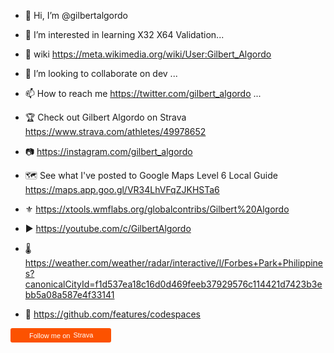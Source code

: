
- 👋 Hi, I’m @gilbertalgordo 
- 👀 I’m interested in learning X32 X64 Validation...
- 🌱 wiki https://meta.wikimedia.org/wiki/User:Gilbert_Algordo
- 💞️ I’m looking to collaborate on dev ...
- 📫 How to reach me https://twitter.com/gilbert_algordo  ...
- 🏆 Check out Gilbert Algordo on Strava
https://www.strava.com/athletes/49978652
- 📷 https://instagram.com/gilbert_algordo 
- 🗺 See what I've posted to Google Maps
Level 6 Local Guide
https://maps.app.goo.gl/VR34LhVFqZJKHSTa6

- ⚜ https://xtools.wmflabs.org/globalcontribs/Gilbert%20Algordo
- ▶️ https://youtube.com/c/GilbertAlgordo

- 🌡 https://weather.com/weather/radar/interactive/l/Forbes+Park+Philippines?canonicalCityId=f1d537ea18c16d0d469feeb37929576c114421d7423b3ebb5a08a587e4f33141
- 🚀 https://github.com/features/codespaces



<!---
gilbertalgordo/gilbertalgordo is a ✨ special ✨ repository because its `README.md` (this file) appears on your GitHub profile.
You can click the Preview link to take a look at your changes.
--->


<a style="display:inline-block;background-color:#FC5200;color:#fff;padding:5px 10px 5px 30px;font-size:11px;font-family:Helvetica, Arial, sans-serif;white-space:nowrap;text-decoration:none;background-repeat:no-repeat;background-position:10px center;border-radius:3px;background-image:url('https://badges.strava.com/logo-strava-echelon.png')" href='https://strava.com/athletes/49978652' target="_clean">
  Follow me on
  <img src='https://badges.strava.com/logo-strava.png' alt='Strava' style='margin-left:2px;vertical-align:text-bottom' height=13 width=51 />
</a>
